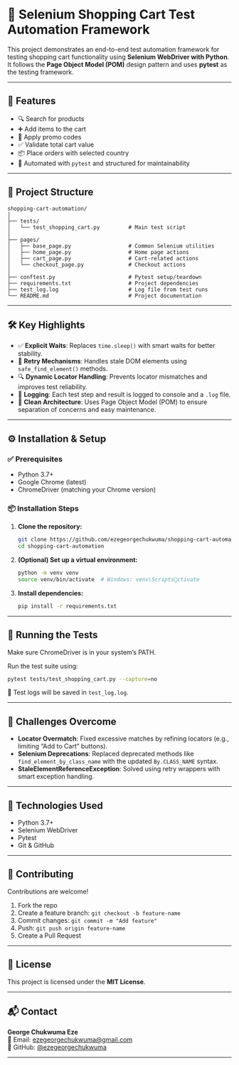 # 🛒 Selenium Shopping Cart Test Automation Framework

This project demonstrates an end-to-end test automation framework for testing shopping cart functionality using **Selenium WebDriver with Python**. It follows the **Page Object Model (POM)** design pattern and uses **pytest** as the testing framework.

---

## 🚀 Features

- 🔍 Search for products
- ➕ Add items to the cart
- 💸 Apply promo codes
- ✅ Validate total cart value
- 📦 Place orders with selected country
- 🧪 Automated with `pytest` and structured for maintainability

---

## 🧱 Project Structure

```
shopping-cart-automation/
│
├── tests/
│   └── test_shopping_cart.py         # Main test script
│
├── pages/
│   ├── base_page.py                  # Common Selenium utilities
│   ├── home_page.py                  # Home page actions
│   ├── cart_page.py                  # Cart-related actions
│   └── checkout_page.py              # Checkout actions
│
├── conftest.py                       # Pytest setup/teardown
├── requirements.txt                  # Project dependencies
├── test_log.log                      # Log file from test runs
└── README.md                         # Project documentation
```

---

## 🛠 Key Highlights

- ✅ **Explicit Waits**: Replaces `time.sleep()` with smart waits for better stability.
- 🔁 **Retry Mechanisms**: Handles stale DOM elements using `safe_find_element()` methods.
- 🔍 **Dynamic Locator Handling**: Prevents locator mismatches and improves test reliability.
- 📄 **Logging**: Each test step and result is logged to console and a `.log` file.
- 🧼 **Clean Architecture**: Uses Page Object Model (POM) to ensure separation of concerns and easy maintenance.

---

## ⚙️ Installation & Setup

### ✅ Prerequisites
- Python 3.7+
- Google Chrome (latest)
- ChromeDriver (matching your Chrome version)

### 📦 Installation Steps

1. **Clone the repository:**
   ```bash
   git clone https://github.com/ezegeorgechukwuma/shopping-cart-automation.git
   cd shopping-cart-automation
   ```

2. **(Optional) Set up a virtual environment:**
   ```bash
   python -m venv venv
   source venv/bin/activate  # Windows: venv\Scriptsctivate
   ```

3. **Install dependencies:**
   ```bash
   pip install -r requirements.txt
   ```

---

## 🧪 Running the Tests

Make sure ChromeDriver is in your system’s PATH.

Run the test suite using:
```bash
pytest tests/test_shopping_cart.py --capture=no
```

📝 Test logs will be saved in `test_log.log`.

---

## 🧩 Challenges Overcome

- **Locator Overmatch**: Fixed excessive matches by refining locators (e.g., limiting “Add to Cart” buttons).
- **Selenium Deprecations**: Replaced deprecated methods like `find_element_by_class_name` with the updated `By.CLASS_NAME` syntax.
- **StaleElementReferenceException**: Solved using retry wrappers with smart exception handling.

---

## 🧰 Technologies Used

- Python 3.7+
- Selenium WebDriver
- Pytest
- Git & GitHub

---

## 🤝 Contributing

Contributions are welcome!

1. Fork the repo
2. Create a feature branch: `git checkout -b feature-name`
3. Commit changes: `git commit -m "Add feature"`
4. Push: `git push origin feature-name`
5. Create a Pull Request

---

## 📄 License

This project is licensed under the **MIT License**.

---

## 📬 Contact

**George Chukwuma Eze**  
📧 Email: ezegeorgechukwuma@gmail.com  
🔗 GitHub: [@ezegeorgechukwuma](https://github.com/ezegeorgechukwuma)

---
